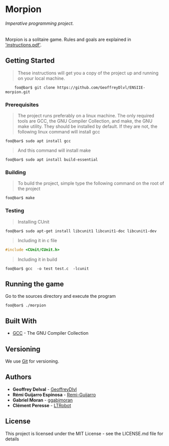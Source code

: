 # Morpion

*Imperative programming project.*<br /><br />   
Morpion is a solitaire game. Rules and goals are explained in ['instructions.pdf'](doc/instructions.pdf).

## Getting Started

>These instructions will get you a copy of the project up and running on your local machine.

```consol
    foo@bar$ git clone https://github.com/GeoffreyDlvl/ENSIIE-morpion.git
```

### Prerequisites

>The project runs preferably on a linux machine. The only required tools are GCC, the GNU Compiler Collection, and make, the GNU make utility. They should be installed by default. If they are not, the following linux command will install gcc

```
foo@bar$ sudo apt install gcc
```

>And this command will install make

```
foo@bar$ sudo apt install build-essential
```

### Building

>To build the project, simple type the following command on the root of the project

```
foo@bar$ make
```
### Testing

> Installing CUnit

```console
foo@bar$ sudo apt-get install libcunit1 libcunit1-doc libcunit1-dev
```

> Including it in c file

```c
#include <CUnit/CUnit.h>
```
> Including it in build


```console
foo@bar$ gcc  -o test test.c  -lcunit
```


## Running the game

Go to the sources directory and execute the program

```
foo@bar$ ./morpion
```

## Built With

* [GCC](http://gcc.gnu.org) - The GNU Compiler Collection

## Versioning

We use [Git](http://git-scm.com) for versioning. 

## Authors

* **Geoffrey Delval** - [GeoffreyDlvl](https://github.com/GeoffreyDlvl)
* **Rémi Guijarro Espinosa** - [Remi-Guijarro](https://github.com/Remi-Guijarro)
* **Gabriel Moran** - [ggabimoran](https://github.com/ggabimoran)
* **Clément Peresse** - [LTRobot](https://github.com/LTRobot)

## License

This project is licensed under the MIT License - see the LICENSE.md file for details

